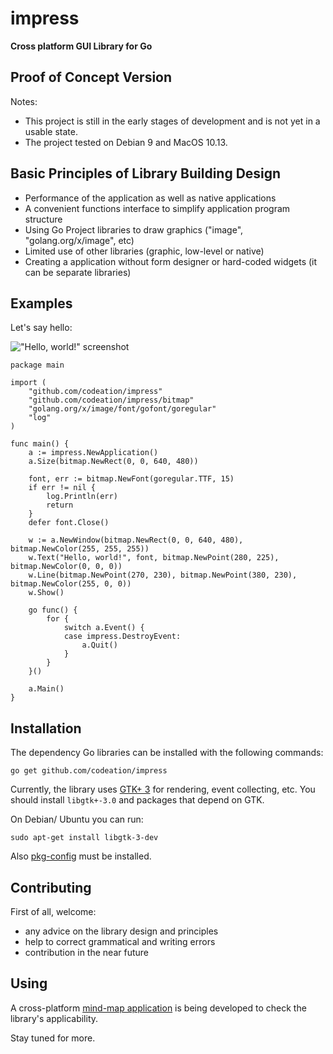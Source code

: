 # impress

**Cross platform GUI Library for Go**

## Proof of Concept Version

Notes:

- This project is still in the early stages of development and is not yet in a usable state.
- The project tested on Debian 9 and MacOS 10.13.

## Basic Principles of Library Building Design

- Performance of the application as well as native applications
- A convenient functions interface to simplify application program structure
- Using Go Project libraries to draw graphics ("image", "golang.org/x/image", etc)
- Limited use of other libraries (graphic, low-level or native)
- Creating a application without form designer or hard-coded widgets (it can be separate libraries)

## Examples

Let's say hello:

!["Hello, world!" screenshot](https://codeation.github.io/pages/images/helloworld.png)

```
package main

import (
	"github.com/codeation/impress"
	"github.com/codeation/impress/bitmap"
	"golang.org/x/image/font/gofont/goregular"
	"log"
)

func main() {
	a := impress.NewApplication()
	a.Size(bitmap.NewRect(0, 0, 640, 480))

	font, err := bitmap.NewFont(goregular.TTF, 15)
	if err != nil {
		log.Println(err)
		return
	}
	defer font.Close()

	w := a.NewWindow(bitmap.NewRect(0, 0, 640, 480), bitmap.NewColor(255, 255, 255))
	w.Text("Hello, world!", font, bitmap.NewPoint(280, 225), bitmap.NewColor(0, 0, 0))
	w.Line(bitmap.NewPoint(270, 230), bitmap.NewPoint(380, 230), bitmap.NewColor(255, 0, 0))
	w.Show()

	go func() {
		for {
			switch a.Event() {
			case impress.DestroyEvent:
				a.Quit()
			}
		}
	}()

	a.Main()
}
```

## Installation

The dependency Go libraries can be installed with the following commands:

```
go get github.com/codeation/impress
```

Currently, the library uses [GTK+ 3](https://www.gtk.org) for rendering, event collecting, etc. You should install `libgtk+-3.0` and packages that depend on GTK.

On Debian/ Ubuntu you can run:

```
sudo apt-get install libgtk-3-dev
```

Also [pkg-config](https://www.freedesktop.org/wiki/Software/pkg-config/) must be installed.

## Contributing

First of all, welcome:

- any advice on the library design and principles
- help to correct grammatical and writing errors
- contribution in the near future

## Using

A cross-platform [mind-map application](https://github.com/codeation/lineation/) is being developed to check the library's applicability.

Stay tuned for more.
